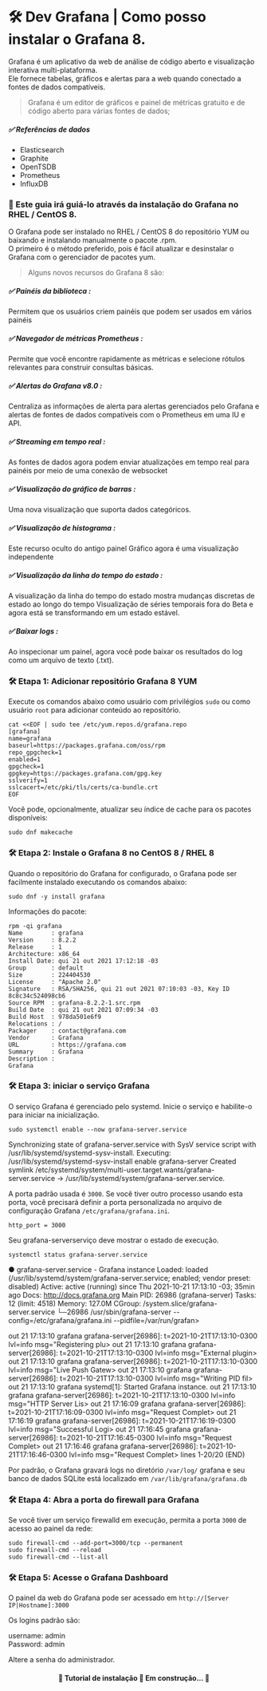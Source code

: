 # 🛠 Dev Grafana | Como posso instalar o Grafana 8. 

Grafana é um aplicativo da web de análise de código aberto e visualização interativa multi-plataforma. <br>
Ele fornece tabelas, gráficos e alertas para a web quando conectado a fontes de dados compatíveis.

> Grafana é um editor de gráficos e painel de métricas gratuito e de código aberto para várias fontes de dados;

##### ✅ Referências de dados

- Elasticsearch
- Graphite
- OpenTSDB
- Prometheus
- InfluxDB

### 🎲 Este guia irá guiá-lo através da instalação do Grafana no RHEL / CentOS 8.

O Grafana pode ser instalado no RHEL / CentOS 8 do repositório YUM ou baixando e instalando manualmente o pacote .rpm. </br>
O primeiro é o método preferido, pois é fácil atualizar e desinstalar o Grafana com o gerenciador de pacotes yum.

> Alguns novos recursos do Grafana 8 são:

##### ✅ Painéis da biblioteca : </br>
Permitem que os usuários criem painéis que podem ser usados em vários painéis

##### ✅ Navegador de métricas Prometheus : </br>
Permite que você encontre rapidamente as métricas e selecione rótulos relevantes para construir consultas básicas.

##### ✅ Alertas do Grafana v8.0 : </br>
Centraliza as informações de alerta para alertas gerenciados pelo Grafana e alertas de fontes de dados compatíveis 
com o Prometheus em uma IU e API.

##### ✅ Streaming em tempo real : </br>
As fontes de dados agora podem enviar atualizações em tempo real para painéis por meio de uma conexão de websocket

##### ✅ Visualização do gráfico de barras : </br>
Uma nova visualização que suporta dados categóricos.

##### ✅ Visualização de histograma : </br>
Este recurso oculto do antigo painel Gráfico agora é uma visualização independente

##### ✅ Visualização da linha do tempo do estado : </br>
A visualização da linha do tempo do estado mostra mudanças discretas de estado ao longo do tempo
Visualização de séries temporais fora do Beta e agora está se transformando em um estado estável.

##### ✅ Baixar logs : </br>
Ao inspecionar um painel, agora você pode baixar os resultados do log como um arquivo de texto (.txt).

### 🛠 Etapa 1: Adicionar repositório Grafana 8 YUM
Execute os comandos abaixo como usuário com privilégios `sudo` ou como usuário `root` para adicionar conteúdo ao repositório.

```cat
cat <<EOF | sudo tee /etc/yum.repos.d/grafana.repo
[grafana]
name=grafana
baseurl=https://packages.grafana.com/oss/rpm
repo_gpgcheck=1
enabled=1
gpgcheck=1
gpgkey=https://packages.grafana.com/gpg.key
sslverify=1
sslcacert=/etc/pki/tls/certs/ca-bundle.crt
EOF
```

Você pode, opcionalmente, atualizar seu índice de cache para os pacotes disponíveis:

```
sudo dnf makecache
```

### 🛠 Etapa 2: Instale o Grafana 8 no CentOS 8 / RHEL 8
Quando o repositório do Grafana for configurado, o Grafana pode ser facilmente instalado executando os comandos abaixo:

```install
sudo dnf -y install grafana
```

Informações do pacote:

```info
rpm -qi grafana
Name        : grafana
Version     : 8.2.2
Release     : 1
Architecture: x86_64
Install Date: qui 21 out 2021 17:12:18 -03
Group       : default
Size        : 224404530
License     : "Apache 2.0"
Signature   : RSA/SHA256, qui 21 out 2021 07:10:03 -03, Key ID 8c8c34c524098cb6
Source RPM  : grafana-8.2.2-1.src.rpm
Build Date  : qui 21 out 2021 07:09:34 -03
Build Host  : 978da501e6f9
Relocations : /
Packager    : contact@grafana.com
Vendor      : Grafana
URL         : https://grafana.com
Summary     : Grafana
Description :
Grafana
```

### 🛠 Etapa 3: iniciar o serviço Grafana
O serviço Grafana é gerenciado pelo systemd. Inicie o serviço e habilite-o para iniciar na inicialização.

```service
sudo systemctl enable --now grafana-server.service
```
 Synchronizing state of grafana-server.service with SysV service script with /usr/lib/systemd/systemd-sysv-install.
 Executing: /usr/lib/systemd/systemd-sysv-install enable grafana-server
 Created symlink /etc/systemd/system/multi-user.target.wants/grafana-server.service → /usr/lib/systemd/system/grafana-server.service.


A porta padrão usada é `3000`. 
Se você tiver outro processo usando esta porta, você precisará definir a porta personalizada no arquivo de 
configuração Grafana `/etc/grafana/grafana.ini`.

`http_port = 3000`

Seu grafana-serverserviço deve mostrar o estado de execução.

```service
systemctl status grafana-server.service
```

● grafana-server.service - Grafana instance
   Loaded: loaded (/usr/lib/systemd/system/grafana-server.service; enabled; vendor preset: disabled)
   Active: active (running) since Thu 2021-10-21 17:13:10 -03; 35min ago
     Docs: http://docs.grafana.org
 Main PID: 26986 (grafana-server)
    Tasks: 12 (limit: 4518)
   Memory: 127.0M
   CGroup: /system.slice/grafana-server.service
           └─26986 /usr/sbin/grafana-server --config=/etc/grafana/grafana.ini --pidfile=/var/run/grafan>

out 21 17:13:10 grafana grafana-server[26986]: t=2021-10-21T17:13:10-0300 lvl=info msg="Registering plu>
out 21 17:13:10 grafana grafana-server[26986]: t=2021-10-21T17:13:10-0300 lvl=info msg="External plugin>
out 21 17:13:10 grafana grafana-server[26986]: t=2021-10-21T17:13:10-0300 lvl=info msg="Live Push Gatew>
out 21 17:13:10 grafana grafana-server[26986]: t=2021-10-21T17:13:10-0300 lvl=info msg="Writing PID fil>
out 21 17:13:10 grafana systemd[1]: Started Grafana instance.
out 21 17:13:10 grafana grafana-server[26986]: t=2021-10-21T17:13:10-0300 lvl=info msg="HTTP Server Lis>
out 21 17:16:09 grafana grafana-server[26986]: t=2021-10-21T17:16:09-0300 lvl=info msg="Request Complet>
out 21 17:16:19 grafana grafana-server[26986]: t=2021-10-21T17:16:19-0300 lvl=info msg="Successful Logi>
out 21 17:16:45 grafana grafana-server[26986]: t=2021-10-21T17:16:45-0300 lvl=info msg="Request Complet>
out 21 17:16:46 grafana grafana-server[26986]: t=2021-10-21T17:16:46-0300 lvl=info msg="Request Complet>
lines 1-20/20 (END)

Por padrão, o Grafana gravará logs no  diretório `/var/log/` 
grafana e seu banco de dados SQLite está localizado em `/var/lib/grafana/grafana.db`

### 🛠 Etapa 4: Abra a porta do firewall para Grafana
Se você tiver um serviço firewalld em execução, permita a porta `3000` de acesso ao painel da rede:

```port
sudo firewall-cmd --add-port=3000/tcp --permanent
sudo firewall-cmd --reload
sudo firewall-cmd --list-all 
```

### 🛠 Etapa 5: Acesse o Grafana Dashboard
O painel da web do Grafana pode ser acessado em `http://[Server IP|Hostname]:3000` 

Os logins padrão são:

username: admin </br>
Password: admin

Altere a senha do administrador.

<h4 align="center"> 
	🚧 Tutorial de instalação 🚀 Em construção...  🚧	
</h4>
